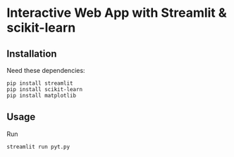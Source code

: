 # Interactive Web App with Streamlit & scikit-learn

## Installation
Need these dependencies:
```console
pip install streamlit
pip install scikit-learn
pip install matplotlib
```

## Usage
Run
```console
streamlit run pyt.py
```
